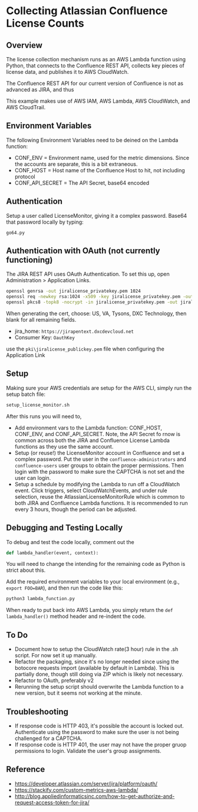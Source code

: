 # Collecting Atlassian Confluence License Counts

## Overview

The license collection mechanism runs as an AWS Lambda function using Python, that connects to the Confluence REST API, collects key pieces of license data, and publishes it to AWS CloudWatch.

The Confluence REST API for our current version of Confluence is not as advanced as JIRA, and thus 

This example makes use of AWS IAM, AWS Lambda, AWS CloudWatch, and AWS CloudTrail.

## Environment Variables

The following Environment Variables need to be deined on the Lambda function:

* CONF_ENV = Environment name, used for the metric dimensions. Since the accounts are separate, this is a bit extraneous.
* CONF_HOST = Host name of the Confluence Host to hit, not including protocol
* CONF_API_SECRET = The API Secret, base64 encoded

## Authentication

Setup a user called LicenseMonitor, giving it a complex password.  Base64 that password locally by typing:

```
go64.py
```

## Authentication with OAuth (not currently functioning)

The JIRA REST API uses OAuth Authentication.  To set this up, open Administration > Application Links.

```bash
openssl genrsa -out jiralicense_privatekey.pem 1024
openssl req -newkey rsa:1024 -x509 -key jiralicense_privatekey.pem -out jiralicense_publickey.cer -days 365
openssl pkcs8 -topk8 -nocrypt -in jiralicense_privatekey.pem -out jiralicense_privatekey.pcks8
```

When generating the cert, choose: US, VA, Tysons, DXC Technology, then blank for all remaining fields.

* jira_home: `https://jirapentext.dxcdevcloud.net`
* Consumer Key: `OauthKey`

use the `pki\jiralicense_publickey.pem` file when configuring the Application Link

## Setup

Making sure your AWS credentials are setup for the AWS CLI, simply run the setup batch file:

```bash
setup_license_monitor.sh
```

After this runs you will need to,

* Add environment vars to the Lambda function: CONF_HOST, CONF_ENV, and CONF_API_SECRET. Note, the API Secret fo rnow is common across both the JIRA and Confluence License Lambda functions as they use the same account.
* Setup (or reuse!) the LicenseMonitor account in Confluence and set a complex password. Put the user in the `confluence-administrators` and `confluence-users` user groups to obtain the proper permissions. Then login with the password to make sure the CAPTCHA is not set and the user can login.
* Setup a schedule by modifying the Lambda to run off a CloudWatch event. Click triggers, select CloudWatchEvents, and under rule selection, reuse the AtlassianLicenseMonitorRule which is common to both JIRA and Confluence Lambda functions. It is recommended to run every 3 hours, though the period can be adjusted.

## Debugging and Testing Locally

To debug and test the code locally, comment out the

```python
def lambda_handler(event, context):
```

You will need to change the intending for the remaining code as Python is strict about this.

Add the required environment variables to your local environment (e.g., `export FOO=BAR`), and then run the code like this:

```bash
python3 lambda_function.py
```

When ready to put back into AWS Lambda, you simply return the `def lambda_handler()` method header and re-indent the code.

## To Do

* Document how to setup the CloudWatch rate(3 hour) rule in the .sh script. For now set it up manually.
* Refactor the packaging, since it's no longer needed since using the botocore requests import (available by default in Lambda). This is partially done, though still doing via ZIP which is likely not necessary.
* Refactor to OAuth, preferably v2
* Rerunning the setup script should overwrite the Lambda function to a new version, but it seems not working at the minute.

## Troubleshooting

* If response code is HTTP 403, it's possible the account is locked out. Authenticate using the password to make sure the user is not being challenged for a CAPTCHA.
* If response code is HTTP 401, the user may not have the proper gruop permissions to login. Validate the user's group assignments.

## Reference

* https://developer.atlassian.com/server/jira/platform/oauth/
* https://stackify.com/custom-metrics-aws-lambda/   
* http://blog.appliedinformaticsinc.com/how-to-get-authorize-and-request-access-token-for-jira/